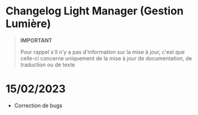 # Changelog Light Manager (Gestion Lumière)

>**IMPORTANT**
>
>Pour rappel s'il n'y a pas d'information sur la mise à jour, c'est que celle-ci concerne uniquement de la mise à jour de documentation, de traduction ou de texte

# 15/02/2023

- Correction de bugs
